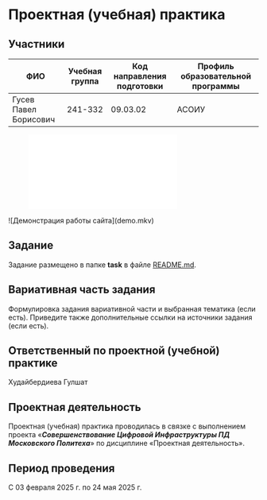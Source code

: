 # Проектная (учебная) практика

## Участники

| ФИО | Учебная группа | Код направления подготовки | Профиль образовательной программы |
|-|-|-|-|
| Гусев Павел Борисович | 241-332 | 09.03.02 | АСОИУ |

<figure class="video_container">
  <iframe src="demo.mp4" frameborder="0" allowfullscreen="true"> </iframe>
</figure>
![Демонстрация работы сайта](demo.mkv)

## Задание

Задание размещено в папке **task** в файле [README.md](task/README.md).

## Вариативная часть задания

Формулировка задания вариативной части и выбранная тематика (если есть). Приведите также дополнительные ссылки на источники задания (если есть).

## Ответственный по проектной (учебной) практике

Худайбердиева Гулшат

## Проектная деятельность

Проектная (учебная) практика проводилась в связке с выполнением проекта «***Совершенствование Цифровой Инфраструктуры ПД Московского Политеха***» по дисциплине «Проектная деятельность».

## Период проведения

С 03 февраля 2025 г. по 24 мая 2025 г.
